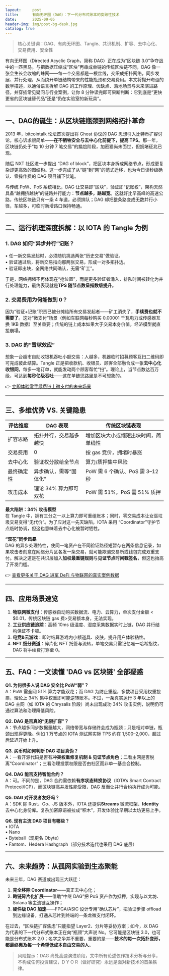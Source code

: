 ```yaml
---
layout:     post
title:      有向无环图（DAG）：下一代分布式账本的突破性技术
date:       2025-09-05
header-img: img/post-bg-desk.jpg
catalog: true
---
```


> 核心关键词：DAG、有向无环图、Tangle、共识机制、扩容、去中心化、交易费用、安全性

有向无环图（Directed Acyclic Graph，简称 DAG）正在成为“区块链 3.0”争夺战中的一匹黑马。与把数据压缩成“区块”再串成单链的传统区块链不同，DAG 像一张会生长会收缩的蛛网——每一个交易都是一根丝线，交织成拓扑网络，同步发展、并行处理，从而绕开单链结构带来的性能瓶颈和交易费用。本文将抛开晦涩的数学描述，以通俗语言拆解 DAG 的工作原理、优缺点、落地场景与未来演进路径，并穿插常见疑问与行业案例，让你 8 分钟读完即可果断判断：它到底是“更快更省的区块链替代品”还是“仍在实验室的新玩具”。

---

## 一、DAG的诞生：从区块链瓶颈到网络拓扑革命

2013 年，bitcointalk 论坛首次提出将 Ghost 协议的 DAG 思想引入比特币扩容讨论，核心诉求很简单——**在不牺牲安全与去中心化前提下，提高 TPS**。那一年，区块链仍处于“每 10 分钟 7 笔交易”的尴尬阶段，加密猫尚未面世，但拥堵征兆已现。

随后 NXT 社区进一步提出 “DAG of block”，把区块本身拆成网络节点，形成更复杂却更高效的图结构。这一步完成了从“链”到“网”的范式迁移，也为今日读秒级确认、零操作费的 DAG 项目铺下伏笔。

与传统 PoW、PoS 系统相比，DAG 让交易即“区块”，验证即“记账权”，架构天然具备“越拥挤越快”的链路并行能力：**节点越多，路越宽**。这就好比早高峰的高速公路，传统区块链只有一条 4 车道，必须排队；DAG 却把整条路变成无数并行小径，车越多，可临时新增路口保持畅通。

---

## 二、运行机理深度拆解：以 IOTA 的 Tangle 为例

### 1. DAG 如何“异步并行”记账？

• 任一新交易发起时，必须随机挑选两张“历史交易”做验证。  
• 验证通过后，将新交易指向那两张交易，形成一对多拓扑边。  
• 验证即出块，全网络共同确认，无需“矿工”。  

于是，网络拥堵不再体现在“抢位置”，而是更多验证者涌入，排队时间被转化为并行处理能力，最终表现就是**TPS 随节点数呈指数级提升**。

### 2. 交易费用为何能做到 0？

因为“验证+记账”职责已被分摊给所有交易发起者——矿工消失了，**手续费也就不需要了**。这对“微支付”场景（例如车联网每秒购买 0.00001 千瓦电力或传感器互换 1KB 数据）至关重要；传统的链上成本如果大于交易本身价值，经济模型就直接崩塌。

### 3. DAG 的“雪球效应”

想象一台超市自助收银机吞吐小额交易：人越多，机器临时招募顾客互扫二维码即可完成彼此结算。Tangle 正是把收款机、收银员、顾客全部融合成一张**去中心化收银网**，每多一笔订单，就能发动两个顾客帮忙“扫”。理论上，当节点数达百万级，可达到**每秒亿级吞吐**——这在单链思路里是不可想象的。

👉 [立即体验零手续费链上微支付的未来场景](https://okxdog.com/)

---

## 三、多维优势 VS. 关键隐患

| 评估维度 | DAG 表现 | 传统区块链表现 |
| --- | --- | --- |
| 扩容思路 | 拓扑并行，交易越多越快 | 增加区块大小或缩短出块时间，简单线性 |
| 交易费用 | 0 | 按 gas 竞价，拥堵时暴涨 |
| 去中心化 | 验证权分散给全节点 | 算力/质押集中风险 |
| 最终确定性 | 异步确认，需等“固体化” | PoW 需 6 个确认、PoS 需 3–12 秒 |
| 攻击成本 | 理论 34% 算力即可双花 | PoW 需 51%，PoS 需 51% 质押 |

**最大陷阱：34% 攻击模型**  
在 Tangle 中，拥有三分之一以上算力即可重组账本；同时，零交易成本让女巫垃圾交易变得“无代价”。为了应对这一先天缺陷，IOTA 采用 “Coordinator”守护节点临时协调，但这也意味着去中心化被暂时牺牲。  

**“双花”同步风暴**  
DAG 的异步处理特性，使同一笔资产在不同验证路径短暂存在两条信息记录，如果攻击者刻意在网络分片区各发一条交易，就可能欺骗交易所或钱包完成双重支付。解决之道是在共识层加入**加权最重链规则**与**见证节点时间戳签名**，但这也抬高了开发门槛。

👉 [查看更多关于 DAG 进军 DeFi 与物联网的真实案例数据](https://okxdog.com/)

---

## 四、应用场景速览

1. **物联网微支付**：传感器自动购买数据流、电力、云算力，单次支付金额 < $0.01，传统区块链 gas 费>交易额本身，无法实现。  
2. **工业供应链追踪**：高频 10ms 级温度、湿度采集数据实时上链，DAG 并行结构保证不卡顿。  
3. **电竞&云游戏**：即时结算游戏内小额道具、皮肤，提升用户体验粘性。  
4. **NFT 细分赛道**：碎片化 NFT 托管与流转，单笔交易只需记忆唯一哈希指纹，DAG 将手续费打穿至 0。

---

## 五、FAQ：一文读懂 'DAG vs 区块链' 全部疑惑

**Q1. 为何很多人说 DAG 安全比 PoW“弱”？**  
A：PoW 需全网 51% 算力才能双花；而 DAG 为防止重组，多数项目采用权重投票，理论上 34% 集中权重即可能逆转账本。不过，一条真实运行 3 年以上的 DAG 主网（如 IOTA 的 Chrysalis 阶段）尚未出现成功 34% 攻击实例，说明仍可通过算法和治理降低风险。

**Q2. DAG 是否真的“无限扩容”？**  
A：节点越多同步数据量越大，网络带宽与存储终会成为瓶颈；只是相对单链，瓶颈出现得更晚。例如 1 万节点的 IOTA 测试网实际 TPS 约在 1,500–2,000，超过后延迟开始上升。

**Q3. 买币时如何判断 DAG 项目真伪？**  
A：一看开源代码是否有**冲突权重修复机制 & 见证节点角色**；二看主网是否脱离“Coordinator”；三看治理投票权限是否由社区而非单一基金会控制。

**Q4. DAG 能否支持智能合约？**  
A：可。不同的是，DAG 合约需依赖**有序状态转换协议**（IOTA’s Smart Contract Protocol/ICP），而区块链高并发性能受限，DAG 反而让并行合约执行成为可能。

**Q5. DAG 对开发者友好吗？**  
A：SDK 除 Rust、Go、JS 版本外，IOTA 还提供**Streams** 微流框架、**Identity** 去中心化身份库。复杂加密原语被拉成“积木”，开发体验比早期以太坊更易上手。

**Q6. 现有主流 DAG 项目有哪些？**  
• IOTA  
• Nano  
• Byteball（现更名 Obyte）  
• Fantom、Hedera Hashgraph（部分技术迭代也采用 DAG 底层）  

---

## 六、未来趋势：从孤网实验到生态聚能

未来三年，DAG 赛道或出现三大跃迁：

1. **完全移除 Coordinator**——真正去中心化；  
2. **跨链碎片化扩展**——借助“中继 DAG”把 PoS 资产作为抵押，实现与以太坊、Solana 等主流链互操作；  
3. **硬件级 DAG 加速**——FPGA/ASIC 设计专用“确认芯片”，把验证步骤 offload 到边缘设备，打通从芯片到终端的一条龙微支付闭环。

在过去，“区块链扩容焦虑”只能指望 Layer2、分片等妥协方案；如今，以 DAG 为代表的下一代分布式账本正在向“瓶颈”大声说 No。它可能是区块链 3.0，也可能是分布式账本 2.0；名字之争并不重要，重要的是——**技术的每一次拓扑变形，都最终惠及每一个希望低成本自由交易的人**。

> 风险提示：DAG 尚处高速演进阶段，文中所有论述仅作技术分析与分享，不构成任何投资建议，D Y O R（做好研究）永远是面对新技术的首条铁律。